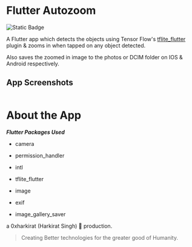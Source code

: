 # Flutter Autozoom
![Static Badge](https://img.shields.io/badge/GSoC'24%20Qualification%20Task-8A2BE2)


A Flutter app which detects the objects using Tensor Flow's [tflite_flutter](https://pub.dev/packages/tflite_flutter) plugin & zooms in when tapped on any object detected.

Also saves the zoomed in image to the photos or DCIM folder on IOS & Android respectively.








## App Screenshots
<p align="center">
  <img src="" />
</p>

# About the App



***Flutter Packages Used***

 - camera

- permission_handler

- intl

- tflite_flutter

- image

- exif

- image_gallery_saver

  




a 0xharkirat (Harkirat Singh) 🦅 production.  

> Creating Better technologies for the greater good of Humanity.





